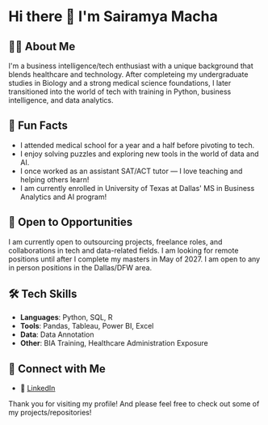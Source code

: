 # Hi there 👋 I'm Sairamya Macha

## 👩‍💻 About Me
I'm a business intelligence/tech enthusiast with a unique background that blends healthcare and technology. After completeing my undergraduate studies in Biology and a strong medical science foundations, I later transitioned into the world of tech with training in Python, business intelligence, and data analytics.

## 🎉 Fun Facts
- I attended medical school for a year and a half before pivoting to tech.
- I enjoy solving puzzles and exploring new tools in the world of data and AI.
- I once worked as an assistant SAT/ACT tutor — I love teaching and helping others learn!
- I am currently enrolled in University of Texas at Dallas' MS in Business Analytics and AI program! 

## 💼 Open to Opportunities
I am currently open to outsourcing projects, freelance roles, and collaborations in tech and data-related fields. I am looking for remote positions until after I complete my masters in May of 2027. I am open to any in person positions in the Dallas/DFW area. 

## 🛠️ Tech Skills
- **Languages**: Python, SQL, R
- **Tools**: Pandas, Tableau, Power BI, Excel 
- **Data**: Data Annotation 
- **Other**: BIA Training, Healthcare Administration Exposure  

## 🔗 Connect with Me 
- 🔗 [LinkedIn](https://www.linkedin.com/in/sairamya-macha/)

Thank you for visiting my profile! And please feel free to check out some of my projects/repositories!

<!--
**smacha326/smacha326** is a ✨ _special_ ✨ repository because its `README.md` (this file) appears on your GitHub profile.

Here are some ideas to get you started:

- 🔭 I’m currently working on ...
- 🌱 I’m currently learning ...
- 👯 I’m looking to collaborate on ...
- 🤔 I’m looking for help with ...
- 💬 Ask me about ...
- 📫 How to reach me: ...
- 😄 Pronouns: ...
- ⚡ Fun fact: ...
-->
